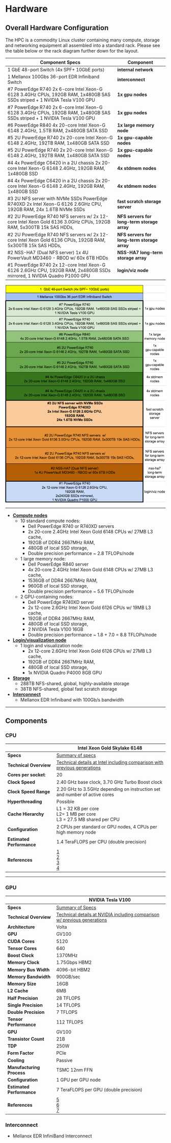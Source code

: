 # Hardware

## Overall Hardware Configuration

The HPC is a commodity Linux cluster containing many compute, storage and networking equipment all assembled into a standard rack. Please see the table below or the rack diagram further down for the layout.

|Component Specs  | Component  |
|--|---|
| 1  GbE 48-port Switch (4x SPF+ 10GbE ports)	| **internal network** |
| 1 Mellanox 100Gbs 36-port EDR Infiniband Switch	| **interconnect** |
| #7 PowerEdge R740 2x 6-core Intel Xeon-G 6128 3.4GHz CPUs, 192GB RAM, 1x480GB SAS SSDs striped + 1 NVIDIA Tesla V100 GPU	| **1x gpu nodes** |
| #7 PowerEdge R740 2x 6-core Intel Xeon-G 6128 3.4GHz CPUs, 192GB RAM, 1x480GB SAS SSDs striped + 1 NVIDIA Tesla V100 GPU |	**1x gpu nodes** |
| #6 PowerEdge R840 4x 20-core Intel Xeon-G 6148 2.4GHz, 1.5TB RAM, 2x480GB SATA SSD	| **1x large memory node** |
| #5 2U PowerEdge R740 2x 20-core Intel Xeon-G 6148 2.4GHz, 192TB RAM, 1x480GB SATA SSD	| **1x gpu-capable nodes** |
| #5 2U PowerEdge R740 2x 20-core Intel Xeon-G 6148 2.4GHz, 192TB RAM, 1x480GB SATA SSD | **1x gpu-capable nodes** |
| #4 4x PowerEdge C6420 in a 2U chassis 2x 20-core Intel Xeon-G 6148 2.4GHz, 192GB RAM, 1x480GB SSD |	**4x stdmem nodes** |
| #4 4x PowerEdge C6420 in a 2U chassis 2x 20-core Intel Xeon-G 6148 2.4GHz, 192GB RAM, 1x480GB SSD |	**4x stdmem nodes** |
| #3 2U NFS server with NVMe SSDs PowerEdge R740XD 2x Intel Xeon-G 6126 2.6GHz CPU, 192GB RAM,  24x 1.6TB NVMe SSDs |	**fast scratch storage server** |
| #2 2U PowerEdge R740 NFS servers  w/ 2x 12-core Intel Xeon Gold 6136 3.0GHz CPUs, 192GB RAM, 5x300TB 15k SAS HDDs,  |	**NFS servers for long-term storage array**	|
| #2 2U PowerEdge R740 NFS servers w/ 2x 12-core Intel Xeon Gold 6136 CPUs, 192GB RAM, 5x300TB 15k SAS HDDs, |	**NFS servers for long-term storage array**	|
| #2 NSS-HA7 (Dual NFS server) 1x 4U PowerVault MD3460 - RBOD w/ 60x 6TB HDDs | **NSS-HA7 long-term storage array** |
| #1 PowerEdge R740 2x 12-core Intel Xeon-G 6126 2.6GHz CPU, 192GB RAM, 2x480GB SSDs mirrored,  1 NVIDIA Quadro P1000 GPU |	**login/viz node** |

<!--
<a href="/using-the-hpc/screenshots/Rack-Diagram.png" ><img src="/using-the-hpc/screenshots/Rack-Diagram.png" alt="Rack Diagram" width="440" border="5" /></a>
-->
![rack diagram](/using-the-hpc/screenshots/Rack-Diagram.png "rack layout")

---
* [**Compute nodes**](hardware.md)
  * 10 standard compute nodes:
    * Dell PowerEdge R740 or R740XD servers
    * 2x 20-core 2.4GHz Intel Xeon Gold 6148 CPUs w/ 27MB L3 cache,
    * 192GB of DDR4 2667MHz RAM,
    * 480GB of local SSD storage,
    * Double precision performance ~ 2.8 TFLOPs/node
  * 1 large memory node:
    * Dell PowerEdge R840 server
    * 4x 20-core 2.4GHz Intel Xeon Gold 6148 CPUs w/ 27MB L3 cache,
    * 1536GB of DDR4 2667MHz RAM,
    * 960GB of local SSD storage,
    * Double precision performance ~ 5.6 TFLOPs/node
  * 2 GPU-containing nodes:
    * Dell PowerEdge R740XD server
    * 2x 12-core 2.6GHz Intel Xeon Gold 6126 CPUs w/ 19MB L3 cache,
    * 192GB of DDR4 2667MHz RAM,
    * 480GB of local SSD storage,
    * 2 NVIDIA Tesla V100 16GB
    * Double precision performance ~ 1.8 + 7.0 = 8.8 TFLOPs/node
* [**Login/visualization node**](hardware.md)
  * 1 login and visualization node:
    * 2x 12-core 2.6GHz Intel Xeon Gold 6126 CPUs w/ 27MB L3 cache,
    * 192GB of DDR4 2667MHz RAM,
    * 480GB of local SSD storage,
    * 1x NVIDIA Quadro P4000 8GB GPU
* [**Storage**](storage.md)
  * 288TB NFS-shared, global, highly-available storage
  * 38TB NFS-shared, global fast scratch storage
* [**Interconnect**](http://www.mellanox.com/page/products_dyn?product_family=192&mtag=sb7700_sb7790)
  * Mellanox EDR Infiniband with 100Gb/s bandwidth

---

## Components

### CPU
|    | Intel Xeon Gold Skylake 6148  |
|----|---|
| **Specs** | [Summary of  specs](https://ark.intel.com/products/123690/Intel-Xeon-Gold-6148F-Processor-27-5M-Cache-2-40-GHz-)|
| **Technical Overview** | [Technical details at Intel including comparison with previous generations](https://software.intel.com/en-us/articles/intel-xeon-processor-scalable-family-technical-overview)|
| **Cores per socket**: | 20 |
| **Clock Speed** | 2.40 GHz base clock, 3.70 GHz Turbo Boost clock |
| **Clock Speed Range** | 2.20 GHz to 3.5GHz depending on instruction set and number of active cores|
| **Hyperthreading** | Possible |
| **Cache Hierarchy** | L1 = 32 KB per core <br> L2= 1 MB per core <br> L3 = 27.5 MB shared per CPU |
| **Configuration** | 2 CPUs per standard or GPU nodes, 4 CPUs per high memory node |
| **Estimated Performance** | 1.4 TeraFLOPS per CPU (double precision) |
| **References** | [1](https://ark.intel.com/products/123690/Intel-Xeon-Gold-6148F-Processor-27-5M-Cache-2-40-GHz-) <br> [2](https://software.intel.com/en-us/articles/intel-xeon-processor-scalable-family-technical-overview)<br>[3](https://en.wikichip.org/wiki/intel/microarchitectures/skylake)<br> [4](https://www.nas.nasa.gov/hecc/support/kb/skylake-processors_550.html) |

---
### GPU
|  |**NVIDIA Tesla V100**|
|--------------|--------------|
| **Specs** | [Summary of Specs](https://www.nvidia.com/en-us/data-center/tesla-v100/) |
| **Technical Overview** | [Technical details at NVIDIA including comparison w/ previous generations](/using-the-hpc/screenshots/volta-architecture-whitepaper.pdf "") |
| **Architecture** |	Volta
| **GPU** 	| GV100 |
| **CUDA Cores** 	 | 5120 |
| **Tensor Cores** | 	640 |
| **Boost Clock** |		1370MHz |
| **Memory Clock** |	1.75Gbps HBM2 |
| **Memory Bus Width** |	4096-bit HBM2|
| **Memory Bandwidth** |	900GB/sec |
| **Memory Size** |	16GB |
| **L2 Cache** |	6MB |
| **Half Precision** |	28 TFLOPS |
| **Single Precision** |	14 TFLOPS |
| **Double Precision** |	7 TFLOPS 	|
| **Tensor Performance** |		112 TFLOPS |
| **GPU** 	| GV100 |
| **Transistor Count** |	21B |
| **TDP** |	250W |
| **Form Factor** |		PCIe |
| **Cooling** |	Passive |
| **Manufacturing Process** |	TSMC 12nm FFN |
| **Configuration** | 1 GPU per GPU node |
| **Estimated Performance** | 7 TeraFLOPS per GPU (double precision) |
| **References** | [5](https://www.anandtech.com/show/12576/nvidia-bumps-all-tesla-v100-models-to-32gb)<br> [6](https://www.nvidia.com/en-us/data-center/tesla-v100/)<br> [7](http://images.nvidia.com/content/volta-architecture/pdf/volta-architecture-whitepaper.pdf) |

### Interconnect
* Mellanox EDR InfiniBand Interconnect
